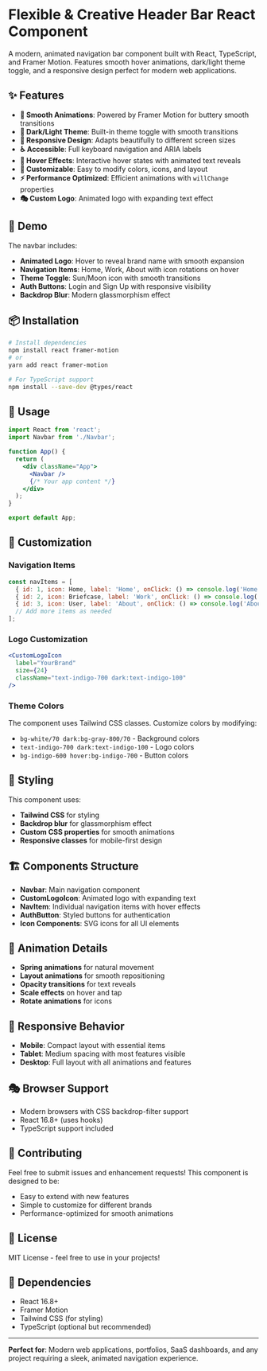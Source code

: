 # Flexible & Creative Header Bar React Component

A modern, animated navigation bar component built with React, TypeScript, and Framer Motion. Features smooth hover animations, dark/light theme toggle, and a responsive design perfect for modern web applications.

## ✨ Features

- **🎨 Smooth Animations**: Powered by Framer Motion for buttery smooth transitions
- **🌙 Dark/Light Theme**: Built-in theme toggle with smooth transitions
- **📱 Responsive Design**: Adapts beautifully to different screen sizes
- **♿ Accessible**: Full keyboard navigation and ARIA labels
- **🎯 Hover Effects**: Interactive hover states with animated text reveals
- **🔧 Customizable**: Easy to modify colors, icons, and layout
- **⚡ Performance Optimized**: Efficient animations with `willChange` properties
- **🎭 Custom Logo**: Animated logo with expanding text effect

## 🚀 Demo

The navbar includes:
- **Animated Logo**: Hover to reveal brand name with smooth expansion
- **Navigation Items**: Home, Work, About with icon rotations on hover
- **Theme Toggle**: Sun/Moon icon with smooth transitions
- **Auth Buttons**: Login and Sign Up with responsive visibility
- **Backdrop Blur**: Modern glassmorphism effect

## 📦 Installation

```bash
# Install dependencies
npm install react framer-motion
# or
yarn add react framer-motion

# For TypeScript support
npm install --save-dev @types/react
```

## 🎯 Usage

```jsx
import React from 'react';
import Navbar from './Navbar';

function App() {
  return (
    <div className="App">
      <Navbar />
      {/* Your app content */}
    </div>
  );
}

export default App;
```

## 🔧 Customization

### Navigation Items
```jsx
const navItems = [
  { id: 1, icon: Home, label: 'Home', onClick: () => console.log('Home clicked') },
  { id: 2, icon: Briefcase, label: 'Work', onClick: () => console.log('Work clicked') },
  { id: 3, icon: User, label: 'About', onClick: () => console.log('About clicked') },
  // Add more items as needed
];
```

### Logo Customization
```jsx
<CustomLogoIcon 
  label="YourBrand" 
  size={24} 
  className="text-indigo-700 dark:text-indigo-100" 
/>
```

### Theme Colors
The component uses Tailwind CSS classes. Customize colors by modifying:
- `bg-white/70 dark:bg-gray-800/70` - Background colors
- `text-indigo-700 dark:text-indigo-100` - Logo colors
- `bg-indigo-600 hover:bg-indigo-700` - Button colors

## 🎨 Styling

This component uses:
- **Tailwind CSS** for styling
- **Backdrop blur** for glassmorphism effect
- **Custom CSS properties** for smooth animations
- **Responsive classes** for mobile-first design

## 🏗️ Components Structure

- **Navbar**: Main navigation component
- **CustomLogoIcon**: Animated logo with expanding text
- **NavItem**: Individual navigation items with hover effects
- **AuthButton**: Styled buttons for authentication
- **Icon Components**: SVG icons for all UI elements

## 🔄 Animation Details

- **Spring animations** for natural movement
- **Layout animations** for smooth repositioning
- **Opacity transitions** for text reveals
- **Scale effects** on hover and tap
- **Rotate animations** for icons

## 📱 Responsive Behavior

- **Mobile**: Compact layout with essential items
- **Tablet**: Medium spacing with most features visible
- **Desktop**: Full layout with all animations and features

## 🎭 Browser Support

- Modern browsers with CSS backdrop-filter support
- React 16.8+ (uses hooks)
- TypeScript support included

## 🤝 Contributing

Feel free to submit issues and enhancement requests! This component is designed to be:
- Easy to extend with new features
- Simple to customize for different brands
- Performance-optimized for smooth animations

## 📄 License

MIT License - feel free to use in your projects!

## 🔗 Dependencies

- React 16.8+
- Framer Motion
- Tailwind CSS (for styling)
- TypeScript (optional but recommended)

---

**Perfect for**: Modern web applications, portfolios, SaaS dashboards, and any project requiring a sleek, animated navigation experience.

